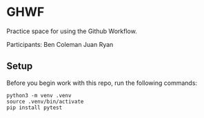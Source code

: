 
# GHWF

Practice space for using the Github Workflow.

Participants:
Ben Coleman
Juan
Ryan

## Setup

Before you begin work with this repo, run the following commands:

```
python3 -m venv .venv
source .venv/bin/activate
pip install pytest
```
